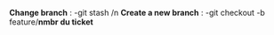 **Change branch** : -git stash /n
**Create a new branch** : -git checkout -b feature/**nmbr du ticket**
